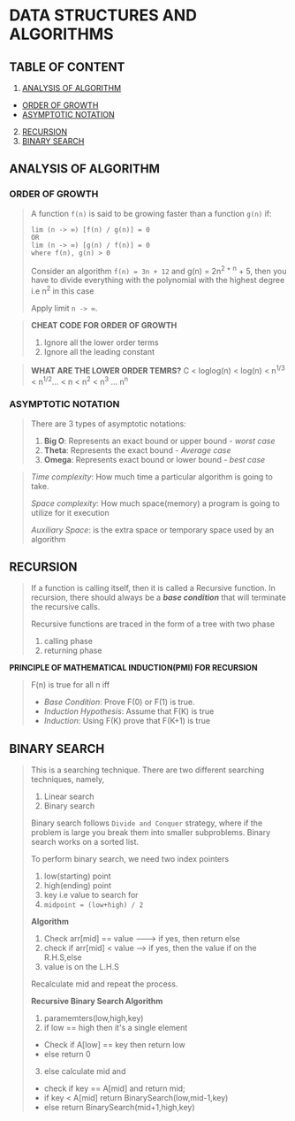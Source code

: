 # DATA STRUCTURES AND ALGORITHMS

## TABLE OF CONTENT

1. [ANALYSIS OF ALGORITHM](#analysis-of-algorithm)

- [ORDER OF GROWTH](#order-of-growth)
- [ASYMPTOTIC NOTATION](#asymptotic-notation)

2. [RECURSION](#recursion)
3. [BINARY SEARCH](#binary-search)

## ANALYSIS OF ALGORITHM

### ORDER OF GROWTH

> A function `f(n)` is said to be growing faster than a function `g(n)` if:
> ```
> lim (n -> ∞) [f(n) / g(n)] = 0
> OR
> lim (n -> ∞) [g(n) / f(n)] = 0
> where f(n), g(n) > 0
> ```
> Consider an algorithm `f(n) = 3n + 12` and g(n) = 2n<sup>2 + n</sup> + 5,
> then you have to divide everything with the polynomial with the highest degree
> i.e n<sup>2</sup> in this case
>
> Apply limit `n -> ∞`.

> **CHEAT CODE FOR ORDER OF GROWTH**
> 1. Ignore all the lower order terms
> 2. Ignore all the leading constant

> **WHAT ARE THE LOWER ORDER TEMRS?**
> C < loglog(n) < log(n) < n<sup>1/3</sup> < n<sup>1/2</sup>... < n < n<sup>2</sup> < n<sup>3</sup>
> ... n<sup>n</sup>

### ASYMPTOTIC NOTATION

> There are 3 types of asymptotic notations:
> 1. **Big O**: Represents an exact bound or upper bound - _worst case_
> 2. **Theta**: Represents the exact bound - _Average case_
> 3. **Omega**: Represents exact bound or lower bound - _best case_

> _Time complexity_: How much time a particular algorithm is going to take.
>
> _Space complexity_: How much space(memory) a program is going to utilize for it execution
>
> _Auxiliary Space_: is the extra space or temporary space used by an algorithm

## RECURSION

> If a function is calling itself, then it is called a Recursive function.
> In recursion, there should always be a _**base condition**_ that will terminate the
> recursive calls.
> 
> Recursive functions are traced in the form of a tree with two phase
> 1. calling phase
> 2. returning phase

 **PRINCIPLE OF MATHEMATICAL INDUCTION(PMI) FOR RECURSION**
> F(n) is true for all n iff
> - _Base Condition_: Prove F(0) or F(1) is true.
> - _Induction Hypothesis_: Assume that F(K) is true
> - _Induction_: Using F(K) prove that F(K+1) is true

## BINARY SEARCH

> This is a searching technique. There are two different searching techniques, namely,
> 1. Linear search
> 2. Binary search
> 
> Binary search follows `Divide and Conquer` strategy, where if the problem is large you break them into smaller subproblems.
> Binary search works on a sorted list.
> 
> To perform binary search, we need two index pointers
> 1. low(starting) point
> 2. high(ending) point
> 3. key i.e value to search for
> 4. `midpoint = (low+high) / 2`
>
> **Algorithm**
> 1. Check arr[mid] == value ---> if yes, then return else
> 2. check if arr[mid] < value --> if yes, then the value if on the R.H.S,else
> 3. value is on the L.H.S
> 
> Recalculate mid and repeat the process.
> 
> **Recursive Binary Search Algorithm**
> 1. paramemters(low,high,key)
> 2. if low == high then it's a single element
> - Check if A[low] == key then return low
> - else return 0
> 3. else calculate mid and
> - check if key == A[mid] and return mid;
> - if key < A[mid] return BinarySearch(low,mid-1,key)
> - else return BinarySearch(mid+1,high,key)
>


